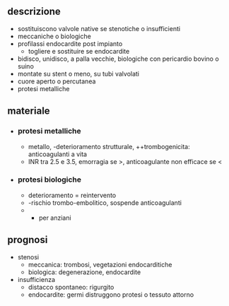 ## descrizione
- sostituiscono valvole native se stenotiche o insufficienti
- meccaniche o biologiche
- profilassi endocardite post impianto
	- togliere e sostituire se endocardite
- bidisco, unidisco, a palla vecchie, biologiche con pericardio bovino o suino
- montate su stent o meno, su tubi valvolati
- cuore aperto o percutanea
- protesi metalliche

## materiale
- ### protesi metalliche
	- metallo, -deterioramento strutturale, ++trombogenicita: anticoagulanti a vita
	- INR tra 2.5 e 3.5, emorragia se >, anticoagulante non efficace se <
- ### protesi biologiche
	- deterioramento = reintervento
	- -rischio trombo-embolitico, sospende anticoagulanti
	- + per anziani

## prognosi
- stenosi
	- meccanica: trombosi, vegetazioni endocarditiche
	- biologica: degenerazione, endocardite
- insufficienza
	- distacco spontaneo: rigurgito
	- endocardite: germi distruggono protesi o tessuto attorno